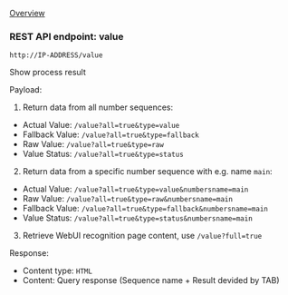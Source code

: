 [Overview](_overview.md) 

### REST API endpoint: value

`http://IP-ADDRESS/value`


Show process result

Payload:
1. Return data from all number sequences:
- Actual Value: `/value?all=true&type=value`
- Fallback Value: `/value?all=true&type=fallback`
- Raw Value: `/value?all=true&type=raw`
- Value Status: `/value?all=true&type=status`

2. Return data from a specific number sequence with e.g. name `main`:
- Actual Value: `/value?all=true&type=value&numbersname=main`
- Raw Value: `/value?all=true&type=raw&numbersname=main`
- Fallback Value: `/value?all=true&type=fallback&numbersname=main`
- Value Status: `/value?all=true&type=status&numbersname=main`

3. Retrieve WebUI recognition page content, use `/value?full=true`


Response:
- Content type: `HTML`
- Content: Query response (Sequence name + Result devided by TAB)